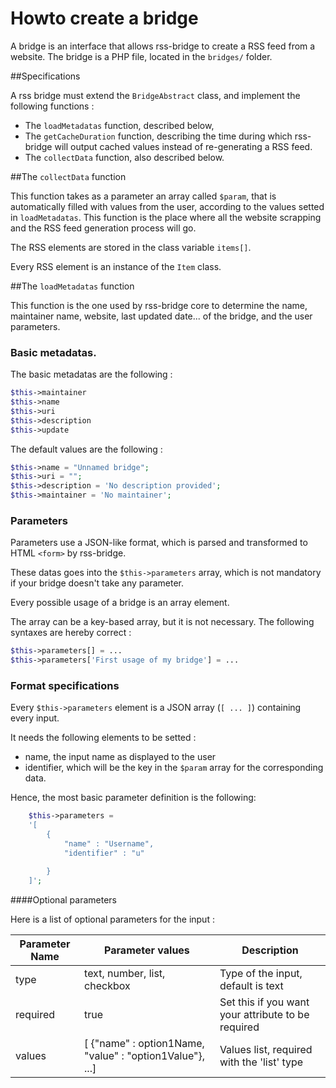 # Howto create a bridge

A bridge is an interface that allows rss-bridge to create a RSS feed from a website.
The bridge is a PHP file, located in the `bridges/` folder.

##Specifications

A rss bridge must extend the `BridgeAbstract` class, and implement the following functions :

* The `loadMetadatas` function, described below,
* The `getCacheDuration` function, describing the time during which rss-bridge will output cached values instead of re-generating a RSS feed.
* The `collectData` function, also described below.

##The `collectData` function

This function takes as a parameter an array called `$param`, that is automatically filled with values from the user, according to the values setted in `loadMetadatas`.
This function is the place where all the website scrapping and the RSS feed generation process will go.

The RSS elements are stored in the class variable `items[]`.

Every RSS element is an instance of the `Item` class.

##The `loadMetadatas` function

This function is the one used by rss-bridge core to determine the name, maintainer name, website, last updated date... of the bridge, and the user parameters.

### Basic metadatas.

The basic metadatas are the following :

```PHP
$this->maintainer
$this->name
$this->uri
$this->description
$this->update
```

The default values are the following :

```PHP
$this->name = "Unnamed bridge";
$this->uri = "";
$this->description = 'No description provided';
$this->maintainer = 'No maintainer';
```

### Parameters

Parameters use a JSON-like format, which is parsed and transformed to HTML `<form>` by rss-bridge.

These datas goes into the `$this->parameters` array, which is not mandatory if your bridge doesn't take any parameter.

Every possible usage of a bridge is an array element.

The array can be a key-based array, but it is not necessary. The following syntaxes are hereby correct :

```PHP
$this->parameters[] = ...
$this->parameters['First usage of my bridge'] = ...
```

### Format specifications

Every `$this->parameters` element is a JSON array (`[ ... ]`) containing every input.

It needs the following elements to be setted :
* name, the input name as displayed to the user
* identifier, which will be the key in the `$param` array for the corresponding data.

Hence, the most basic parameter definition is the following:

```PHP
	$this->parameters =
	'[
		{
			"name" : "Username",
			"identifier" : "u"

		}
	]';
```

####Optional parameters

Here is a list of optional parameters for the input :

Parameter Name | Parameter values | Description
---------------|------------------|------------
type|text, number, list, checkbox| Type of the input, default is text
required| true | Set this if you want your attribute to be required
values| [ {"name" : option1Name, "value" : "option1Value"}, ...] | Values list, required with the 'list' type
